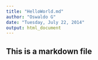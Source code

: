 ```yaml
---
title: "HelloWorld.md"
author: "Oswaldo G"
date: "Tuesday, July 22, 2014"
output: html_document
---
```


## This is a markdown file
